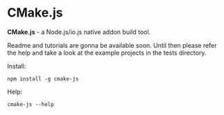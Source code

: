 # CMake.js

**CMake.js** - a Node.js/io.js native addon build tool.

Readme and tutorials are gonna be available soon. Until then please refer the help and take a look at the example projects in the tests directory.

Install:

```
npm install -g cmake-js
```

Help:

```
cmake-js --help
```
